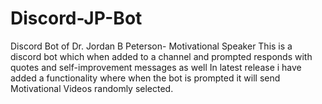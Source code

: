 # Discord-JP-Bot
Discord Bot of Dr. Jordan B Peterson- Motivational Speaker
This is a discord bot which when added to a channel and prompted responds with quotes and self-improvement messages as well
In latest release i have added a functionality where when the bot is prompted it will send Motivational Videos randomly selected.
